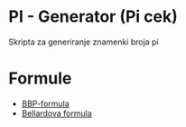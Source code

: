 # PI - Generator (Pi cek)

Skripta za generiranje znamenki broja pi

# Formule
- [BBP-formula](https://en.wikipedia.org/wiki/Bailey%E2%80%93Borwein%E2%80%93Plouffe_formula)
- [Bellardova formula](https://en.wikipedia.org/wiki/Bellard%27s_formula)
